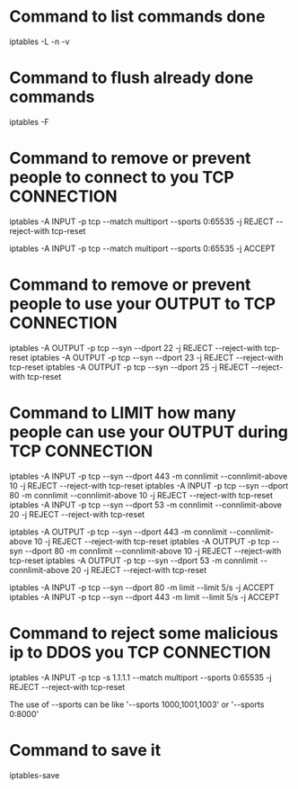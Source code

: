 # Command to list commands done 

iptables -L -n -v

# Command to flush already done commands

iptables -F

# Command to remove or prevent people to connect to you TCP CONNECTION

iptables -A INPUT -p tcp --match multiport --sports 0:65535 -j REJECT --reject-with tcp-reset

iptables -A INPUT -p tcp --match multiport --sports 0:65535 -j ACCEPT 

# Command to remove or prevent people to use your OUTPUT to TCP CONNECTION

iptables -A OUTPUT -p tcp --syn --dport 22 -j REJECT --reject-with tcp-reset
iptables -A OUTPUT -p tcp --syn --dport 23 -j REJECT --reject-with tcp-reset
iptables -A OUTPUT -p tcp --syn --dport 25 -j REJECT --reject-with tcp-reset

# Command to LIMIT how many people can use your OUTPUT during TCP CONNECTION

iptables -A INPUT -p tcp --syn --dport 443 -m connlimit --connlimit-above 10 -j REJECT --reject-with tcp-reset
iptables -A INPUT -p tcp --syn --dport 80 -m connlimit --connlimit-above 10 -j REJECT --reject-with tcp-reset
iptables -A INPUT -p tcp --syn --dport 53 -m connlimit --connlimit-above 20 -j REJECT --reject-with tcp-reset

iptables -A OUTPUT -p tcp --syn --dport 443 -m connlimit --connlimit-above 10 -j REJECT --reject-with tcp-reset
iptables -A OUTPUT -p tcp --syn --dport 80 -m connlimit --connlimit-above 10 -j REJECT --reject-with tcp-reset
iptables -A OUTPUT -p tcp --syn --dport 53 -m connlimit --connlimit-above 20 -j REJECT --reject-with tcp-reset

iptables -A INPUT -p tcp --syn --dport 80 -m limit --limit 5/s -j ACCEPT 
iptables -A INPUT -p tcp --syn --dport 443 -m limit --limit 5/s -j ACCEPT

# Command to reject some malicious ip to DDOS you TCP CONNECTION

iptables -A INPUT -p tcp -s 1.1.1.1 --match multiport --sports 0:65535 -j REJECT --reject-with tcp-reset

The use of --sports can be like '--sports 1000,1001,1003' or '--sports 0:8000' 

# Command to save it 

iptables-save 
